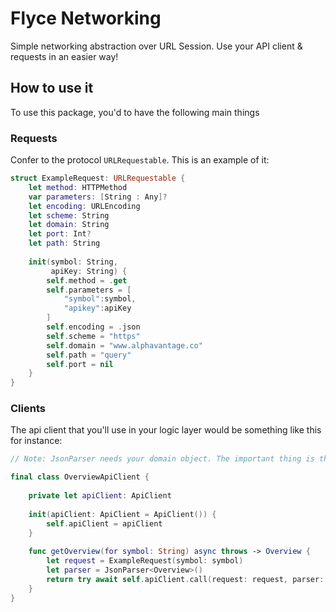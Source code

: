 # Flyce Networking 

Simple networking abstraction over URL Session. Use your API client & requests in an easier way!

## How to use it

To use this package, you'd to have the following main things

### Requests 

Confer to the protocol `URLRequestable`. This is an example of it:

```swift
struct ExampleRequest: URLRequestable {
    let method: HTTPMethod
    var parameters: [String : Any]?
    let encoding: URLEncoding
    let scheme: String
    let domain: String
    let port: Int?
    let path: String
    
    init(symbol: String,
         apiKey: String) {
        self.method = .get
        self.parameters = [
            "symbol":symbol,
            "apikey":apiKey
        ]
        self.encoding = .json
        self.scheme = "https"
        self.domain = "www.alphavantage.co"
        self.path = "query"
        self.port = nil
    }
}
```

### Clients

The api client that you'll use in your logic layer would be something like this for instance:

```swift
// Note: JsonParser needs your domain object. The important thing is that it conforms to the `Decodable` protocol!

final class OverviewApiClient {
    
    private let apiClient: ApiClient
    
    init(apiClient: ApiClient = ApiClient()) {
        self.apiClient = apiClient
    }
    
    func getOverview(for symbol: String) async throws -> Overview {
        let request = ExampleRequest(symbol: symbol)
        let parser = JsonParser<Overview>() 
        return try await self.apiClient.call(request: request, parser: parser)
    }
}
```

